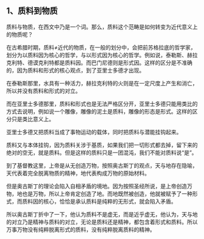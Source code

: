 <h2>1、质料到物质</h2><p data-pid="eJmkMXkA">质料与物质，在西文中乃是一个词。那么，质料这个范畴是如何转变为近代意义上的物质呢？</p><p data-pid="gcmRObQS">在古希腊时期，质料≠近代的物质，在一般的划分中，会把前苏格拉底的哲学家，划分为以质料因为核心的哲学，与以形式因为核心的哲学。例如说，泰勒斯、赫拉克利特、德谟克利特都是质料因。而巴门尼德则是形式因。这样的区分是不准确的，因为质料和形式的核心观点，到了亚里士多德才出现。</p><p data-pid="TcHNYjHB">在泰勒斯那里，水具有一种活力，赫拉克利特的火则是在一定尺度上产生和消亡，所以并没有质料和形式的对立。</p><p data-pid="q1HREJoU">而在亚里士多德那里，质料和形式也是无法严格区分开，亚里士多德只能用类比的方式去说明，例如说一个雕像，雕像的泥土是质料，雕像的形态是形式。这样的区分只是类比意义上。</p><p data-pid="IF_Ohnk9">亚里士多德又把质料当成了事物运动的载体，同时把质料与潜能挂钩起来。</p><p data-pid="dhNlebdj">质料又与本体挂钩，因为质料关涉于基质，如果我们把一切形式都去掉，留下来的绝对的空无，就是质料。但是这样的质料只是一团混沌，我们不能对质料说“是”。</p><p data-pid="Qra6kOrM">到了基督教这里，上帝是从无创造万物，按照奥古斯丁的观点，天与地存在隐喻，天代表着完全脱离物质的精神，地代表构成万物的原始材料。</p><p data-pid="FL2fEZam">但是奥古斯丁的理论会陷入自相矛盾的境地。因为按照圣经所说，是上帝创造万物，地也是万物，所以上帝肯定创造了地。而地既然被创造，他就被赋予了一种形式，而质料因的核心，恰恰是承认质料是纯粹的无形式，就会陷入矛盾。</p><p data-pid="z_PX3DWo">所以奥古斯丁折中了一下，他认为质料不是虚无，而是近乎虚无，他认为，天与地的对立乃是精神与质料的对立，无论是质料还是精神，都包含着形式和质料。所以万事万物没有纯粹脱离形式的质料，没有纯粹脱离质料的精神。</p><p></p><p></p><p></p><p></p><p></p><p></p><p></p><p></p><p></p>